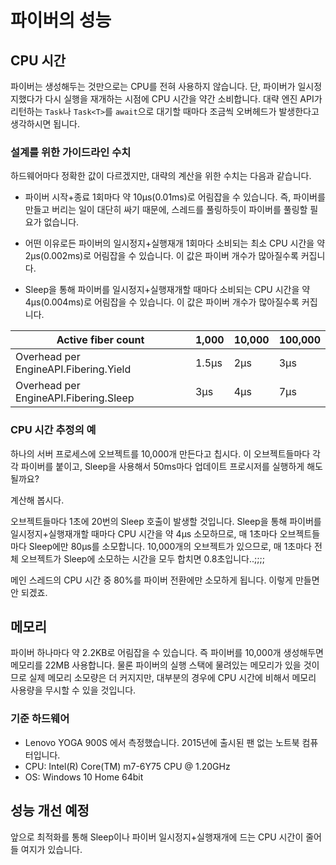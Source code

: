 # 파이버의 성능

## CPU 시간
파이버는 생성해두는 것만으로는 CPU를 전혀 사용하지 않습니다.
단, 파이버가 일시정지했다가 다시 실행을 재개하는 시점에 CPU 시간을 약간 소비합니다.
대략 엔진 API가 리턴하는 `Task`나 `Task<T>`를 `await`으로 대기할 때마다
조금씩 오버헤드가 발생한다고 생각하시면 됩니다.

### 설계를 위한 가이드라인 수치
하드웨어마다 정확한 값이 다르겠지만, 대략의 계산을 위한 수치는 다음과 같습니다.

- 파이버 시작+종료 1회마다 약 10µs(0.01ms)로 어림잡을 수 있습니다.
즉, 파이버를 만들고 버리는 일이 대단히 싸기 때문에,
스레드를 풀링하듯이 파이버를 풀링할 필요가 없습니다.

- 어떤 이유로든 파이버의 일시정지+실행재개 1회마다 소비되는 최소 CPU 시간을 약 2µs(0.002ms)로 어림잡을 수 있습니다.
이 값은 파이버 개수가 많아질수록 커집니다.

- Sleep을 통해 파이버를 일시정지+실행재개할 때마다 소비되는 CPU 시간을 약 4µs(0.004ms)로 어림잡을 수 있습니다.
이 값은 파이버 개수가 많아질수록 커집니다.

Active fiber count | 1,000 | 10,000 | 100,000
--- | --- | --- | ---
Overhead per EngineAPI.Fibering.Yield | 1.5µs | 2µs | 3µs
Overhead per EngineAPI.Fibering.Sleep | 3µs | 4µs | 7µs

### CPU 시간 추정의 예
하나의 서버 프로세스에 오브젝트를 10,000개 만든다고 칩시다.
이 오브젝트들마다 각각 파이버를 붙이고, Sleep을 사용해서 50ms마다 업데이트 프로시저를 실행하게 해도 될까요?

계산해 봅시다.

오브젝트들마다 1초에 20번의 Sleep 호출이 발생할 것입니다.
Sleep을 통해 파이버를 일시정지+실행재개할 때마다 CPU 시간을 약 4µs 소모하므로,
매 1초마다 오브젝트들마다 Sleep에만 80µs를 소모합니다.
10,000개의 오브젝트가 있으므로, 매 1초마다 전체 오브젝트가 Sleep에 소모하는 시간을 모두 합치면 0.8초입니다..;;;;

메인 스레드의 CPU 시간 중 80%를 파이버 전환에만 소모하게 됩니다. 이렇게 만들면 안 되겠죠.

## 메모리
파이버 하나마다 약 2.2KB로 어림잡을 수 있습니다.
즉 파이버를 10,000개 생성해두면 메모리를 22MB 사용합니다.
물론 파이버의 실행 스택에 물려있는 메모리가 있을 것이므로 실제 메모리 소모량은 더 커지지만,
대부분의 경우에 CPU 시간에 비해서 메모리 사용량을 무시할 수 있을 것입니다.

### 기준 하드웨어
- Lenovo YOGA 900S 에서 측정했습니다. 2015년에 출시된 팬 없는 노트북 컴퓨터입니다.
- CPU: Intel(R) Core(TM) m7-6Y75 CPU @ 1.20GHz
- OS: Windows 10 Home 64bit

## 성능 개선 예정
앞으로 최적화를 통해 Sleep이나 파이버 일시정지+실행재개에 드는 CPU 시간이 줄어들 여지가 있습니다.
